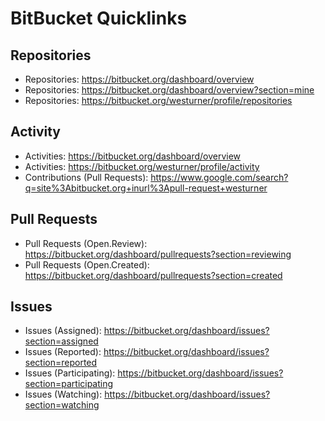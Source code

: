 # BitBucket Quicklinks


## Repositories
* Repositories: https://bitbucket.org/dashboard/overview
* Repositories: https://bitbucket.org/dashboard/overview?section=mine
* Repositories: https://bitbucket.org/westurner/profile/repositories

## Activity

* Activities: https://bitbucket.org/dashboard/overview
* Activities: https://bitbucket.org/westurner/profile/activity
* Contributions (Pull Requests): https://www.google.com/search?q=site%3Abitbucket.org+inurl%3Apull-request+westurner

## Pull Requests

* Pull Requests (Open.Review): https://bitbucket.org/dashboard/pullrequests?section=reviewing
* Pull Requests (Open.Created): https://bitbucket.org/dashboard/pullrequests?section=created

## Issues

* Issues (Assigned): https://bitbucket.org/dashboard/issues?section=assigned
* Issues (Reported): https://bitbucket.org/dashboard/issues?section=reported
* Issues (Participating): https://bitbucket.org/dashboard/issues?section=participating
* Issues (Watching): https://bitbucket.org/dashboard/issues?section=watching
